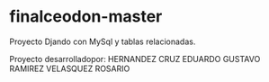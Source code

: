 # finalceodon-master
Proyecto Djando con MySql y tablas relacionadas.

Proyecto desarrolladopor: 
HERNANDEZ CRUZ EDUARDO GUSTAVO
RAMIREZ VELASQUEZ ROSARIO
